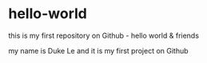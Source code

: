 # hello-world
this is my first repository on Github - hello world &amp; friends

my name is Duke Le and it is my first project on Github
